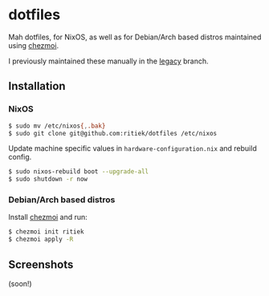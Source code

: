 # dotfiles

Mah dotfiles, for NixOS, as well as for Debian/Arch based distros maintained using
[chezmoi](https://www.chezmoi.io/).

I previously maintained these manually in the [legacy](https://github.com/ritiek/dotfiles/tree/legacy) branch.

## Installation

### NixOS

```sh
$ sudo mv /etc/nixos{,.bak}
$ sudo git clone git@github.com:ritiek/dotfiles /etc/nixos
```

Update machine specific values in `hardware-configuration.nix` and rebuild config.

```sh
$ sudo nixos-rebuild boot --upgrade-all
$ sudo shutdown -r now
```

### Debian/Arch based distros

Install [chezmoi](https://www.chezmoi.io/install/) and run:
```sh
$ chezmoi init ritiek
$ chezmoi apply -R
```

## Screenshots

(soon!)
